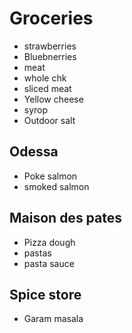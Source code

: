 # Groceries

- strawberries
- Bluebnerries
- meat
- whole chk
- sliced meat
- Yellow cheese
- syrop
- Outdoor salt

## Odessa

- Poke salmon
- smoked salmon

## Maison des pates

- Pizza dough
- pastas
- pasta sauce

## Spice store

- Garam masala
